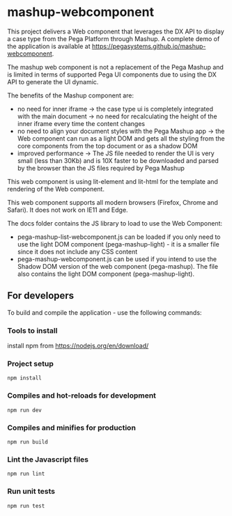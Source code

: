 # mashup-webcomponent

This project delivers a Web component that leverages the DX API to display a case type from the Pega Platform through Mashup. A complete demo of the application is available at https://pegasystems.github.io/mashup-webcomponent.

The mashup web component is not a replacement of the Pega Mashup and is limited in terms of supported Pega UI components due to using the DX API to generate the UI dynamic.

The benefits of the Mashup component are:

- no need for inner iframe
  -> the case type ui is completely integrated with the main document
  -> no need for recalculating the height of the inner iframe every time the content changes
- no need to align your document styles with the Pega Mashup app
  -> the Web component can run as a light DOM and gets all the styling from the core components from the top document or as a shadow DOM
- improved performance
  -> The JS file needed to render the UI is very small (less than 30Kb) and is 10X faster to be downloaded and parsed by the browser than the JS files required by Pega Mashup

This web component is using lit-element and lit-html for the template and rendering of the Web component.

This web component supports all modern browsers (Firefox, Chrome and Safari). It does not work on IE11 and Edge.

The docs folder contains the JS library to load to use the Web Component:

- pega-mashup-list-webcomponent.js can be loaded if you only need to use the light DOM component (pega-mashup-light) - it is a smaller file since it does not include any CSS content
- pega-mashup-webcomponent.js can be used if you intend to use the Shadow DOM version of the web component (pega-mashup). The file also contains the light DOM component (pega-mashup-light).

## For developers

To build and compile the application - use the following commands:

### Tools to install

install npm from https://nodejs.org/en/download/

### Project setup

```
npm install
```

### Compiles and hot-reloads for development

```
npm run dev
```

### Compiles and minifies for production

```
npm run build
```

### Lint the Javascript files

```
npm run lint
```

### Run unit tests

```
npm run test
```
